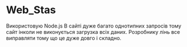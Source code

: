 # Web_Stas
Використовую Node.js
В сайті дуже багато однотипних запросів тому сайт інколи не виконується загрузка всіх даних. Розробнику лінь все виправляти тому що це дуже довго і складно.

